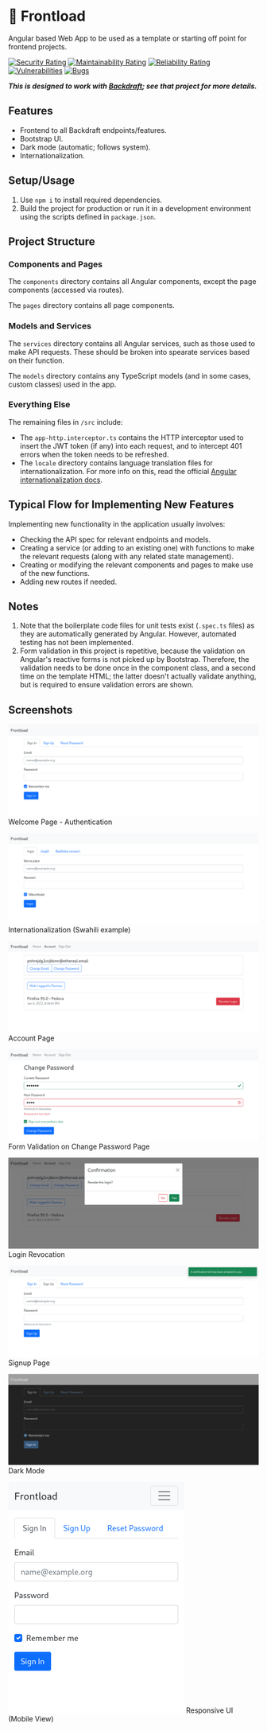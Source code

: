 # 🧺 Frontload

Angular based Web App to be used as a template or starting off point for frontend projects.

[![Security Rating](https://sonarcloud.io/api/project_badges/measure?project=ImranR98_Frontload&metric=security_rating)](https://sonarcloud.io/summary/new_code?id=ImranR98_Frontload) [![Maintainability Rating](https://sonarcloud.io/api/project_badges/measure?project=ImranR98_Frontload&metric=sqale_rating)](https://sonarcloud.io/summary/new_code?id=ImranR98_Frontload) [![Reliability Rating](https://sonarcloud.io/api/project_badges/measure?project=ImranR98_Frontload&metric=reliability_rating)](https://sonarcloud.io/summary/new_code?id=ImranR98_Frontload) [![Vulnerabilities](https://sonarcloud.io/api/project_badges/measure?project=ImranR98_Frontload&metric=vulnerabilities)](https://sonarcloud.io/summary/new_code?id=ImranR98_Frontload) [![Bugs](https://sonarcloud.io/api/project_badges/measure?project=ImranR98_Frontload&metric=bugs)](https://sonarcloud.io/summary/new_code?id=ImranR98_Frontload)

***This is designed to work with [Backdraft](https://github.com/ImranR98/Backdraft); see that project for more details.***

## Features
- Frontend to all Backdraft endpoints/features.
- Bootstrap UI.
- Dark mode (automatic; follows system).
- Internationalization.

## Setup/Usage
1. Use `npm i` to install required dependencies.
2. Build the project for production or run it in a development environment using the scripts defined in `package.json`.

## Project Structure

### Components and Pages
The `components` directory contains all Angular components, except the page components (accessed via routes).

The `pages` directory contains all page components.

### Models and Services
The `services` directory contains all Angular services, such as those used to make API requests. These should be broken into spearate services based on their function.

The `models` directory contains any TypeScript models (and in some cases, custom classes) used in the app. 

### Everything Else
The remaining files in `/src` include:
- The `app-http.interceptor.ts` contains the HTTP interceptor used to insert the JWT token (if any) into each request, and to intercept 401 errors when the token needs to be refreshed.
- The `locale` directory contains language translation files for internationalization. For more info on this, read the official [Angular internationalization docs](https://angular.io/guide/i18n-overview).

## Typical Flow for Implementing New Features

Implementing new functionality in the application usually involves:
- Checking the API spec for relevant endpoints and models.
- Creating a service (or adding to an existing one) with functions to make the relevant requests (along with any related state management).
- Creating or modifying the relevant components and pages to make use of the new functions.
- Adding new routes if needed.

## Notes
1. Note that the boilerplate code files for unit tests exist (`.spec.ts` files) as they are automatically generated by Angular. However, automated testing has not been implemented.
2. Form validation in this project is repetitive, because the validation on Angular's reactive forms is not picked up by Bootstrap. Therefore, the validation needs to be done once in the component class, and a second time on the template HTML; the latter doesn't actually validate anything, but is required to ensure validation errors are shown.

## Screenshots

![Welcome Page](./screenshots/1.png) Welcome Page - Authentication

![Internationalization (Swahili example)](./screenshots/1B.png) Internationalization (Swahili example)

![Account Page](./screenshots/2.png) Account Page

![Form Validation on Change Password Page](./screenshots/3.png) Form Validation on Change Password Page

![Login Revocation](./screenshots/4.png) Login Revocation

![Signup Page](./screenshots/5.png) Signup Page

![Dark Mode](./screenshots/6.png) Dark Mode

![Responsive UI (Mobile View)](./screenshots/7.png) Responsive UI (Mobile View)
